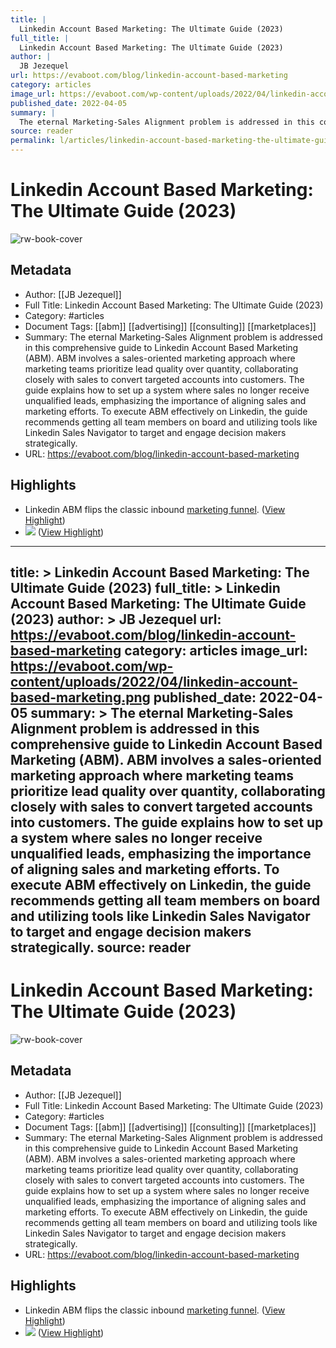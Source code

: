 ```yaml
---
title: |
  Linkedin Account Based Marketing: The Ultimate Guide (2023)
full_title: |
  Linkedin Account Based Marketing: The Ultimate Guide (2023)
author: |
  JB Jezequel
url: https://evaboot.com/blog/linkedin-account-based-marketing
category: articles
image_url: https://evaboot.com/wp-content/uploads/2022/04/linkedin-account-based-marketing.png
published_date: 2022-04-05
summary: |
  The eternal Marketing-Sales Alignment problem is addressed in this comprehensive guide to Linkedin Account Based Marketing (ABM). ABM involves a sales-oriented marketing approach where marketing teams prioritize lead quality over quantity, collaborating closely with sales to convert targeted accounts into customers. The guide explains how to set up a system where sales no longer receive unqualified leads, emphasizing the importance of aligning sales and marketing efforts. To execute ABM effectively on Linkedin, the guide recommends getting all team members on board and utilizing tools like Linkedin Sales Navigator to target and engage decision makers strategically.
source: reader
permalink: l/articles/linkedin-account-based-marketing-the-ultimate-guide-2023
---
```

# Linkedin Account Based Marketing: The Ultimate Guide (2023)

![rw-book-cover](https://evaboot.com/wp-content/uploads/2022/04/linkedin-account-based-marketing.png)

## Metadata
- Author: [[JB Jezequel]]
- Full Title: Linkedin Account Based Marketing: The Ultimate Guide (2023)
- Category: #articles
- Document Tags: [[abm]] [[advertising]] [[consulting]] [[marketplaces]] 
- Summary: The eternal Marketing-Sales Alignment problem is addressed in this comprehensive guide to Linkedin Account Based Marketing (ABM). ABM involves a sales-oriented marketing approach where marketing teams prioritize lead quality over quantity, collaborating closely with sales to convert targeted accounts into customers. The guide explains how to set up a system where sales no longer receive unqualified leads, emphasizing the importance of aligning sales and marketing efforts. To execute ABM effectively on Linkedin, the guide recommends getting all team members on board and utilizing tools like Linkedin Sales Navigator to target and engage decision makers strategically.
- URL: https://evaboot.com/blog/linkedin-account-based-marketing

## Highlights
- Linkedin ABM flips the classic inbound [marketing funnel](https://attrock.com/blog/clickfunnels-alternatives/). ([View Highlight](https://read.readwise.io/read/01hqb9r9efjwf4hrpeyk9bwkyk))
- ![](https://evaboot.com/wp-content/uploads/2022/04/upload-file-to-outreach-tool.png) ([View Highlight](https://read.readwise.io/read/01hqba24z9a6gy1x7fdjmpe0qn))


---
title: >
  Linkedin Account Based Marketing: The Ultimate Guide (2023)
full_title: >
  Linkedin Account Based Marketing: The Ultimate Guide (2023)
author: >
  JB Jezequel
url: https://evaboot.com/blog/linkedin-account-based-marketing
category: articles
image_url: https://evaboot.com/wp-content/uploads/2022/04/linkedin-account-based-marketing.png
published_date: 2022-04-05
summary: >
  The eternal Marketing-Sales Alignment problem is addressed in this comprehensive guide to Linkedin Account Based Marketing (ABM). ABM involves a sales-oriented marketing approach where marketing teams prioritize lead quality over quantity, collaborating closely with sales to convert targeted accounts into customers. The guide explains how to set up a system where sales no longer receive unqualified leads, emphasizing the importance of aligning sales and marketing efforts. To execute ABM effectively on Linkedin, the guide recommends getting all team members on board and utilizing tools like Linkedin Sales Navigator to target and engage decision makers strategically.
source: reader
---
# Linkedin Account Based Marketing: The Ultimate Guide (2023)

![rw-book-cover](https://evaboot.com/wp-content/uploads/2022/04/linkedin-account-based-marketing.png)

## Metadata
- Author: [[JB Jezequel]]
- Full Title: Linkedin Account Based Marketing: The Ultimate Guide (2023)
- Category: #articles
- Document Tags: [[abm]] [[advertising]] [[consulting]] [[marketplaces]] 
- Summary: The eternal Marketing-Sales Alignment problem is addressed in this comprehensive guide to Linkedin Account Based Marketing (ABM). ABM involves a sales-oriented marketing approach where marketing teams prioritize lead quality over quantity, collaborating closely with sales to convert targeted accounts into customers. The guide explains how to set up a system where sales no longer receive unqualified leads, emphasizing the importance of aligning sales and marketing efforts. To execute ABM effectively on Linkedin, the guide recommends getting all team members on board and utilizing tools like Linkedin Sales Navigator to target and engage decision makers strategically.
- URL: https://evaboot.com/blog/linkedin-account-based-marketing

## Highlights
- Linkedin ABM flips the classic inbound [marketing funnel](https://attrock.com/blog/clickfunnels-alternatives/). ([View Highlight](https://read.readwise.io/read/01hqb9r9efjwf4hrpeyk9bwkyk))
- ![](https://evaboot.com/wp-content/uploads/2022/04/upload-file-to-outreach-tool.png) ([View Highlight](https://read.readwise.io/read/01hqba24z9a6gy1x7fdjmpe0qn))


